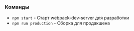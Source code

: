 ### Команды ###

* `npm start` - Старт webpack-dev-server для разработки
* `npm run production` - Сборка для продакшена
